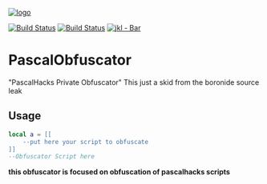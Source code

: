 [![logo](https://cdn.discordapp.com/attachments/786312037294014524/901301346001621033/PascalOBF_L.png)](https://)


[![Build Status](https://img.shields.io/github/forks/soyandrey/PascalObfuscator.svg?style=for-the-badge)](https://github.com/soyandrey/PascalObfuscator)
[![Build Status](https://img.shields.io/github/stars/soyandrey/PascalObfuscator.svg?style=for-the-badge)](https://github.com/soyandrey/PascalObfuscator)
[![jkl - Bar](https://img.shields.io/badge/Crackeable-true-red?style=for-the-badge)](https://)
# PascalObfuscator
"PascalHacks Private Obfuscator"
This  just a skid from the boronide source leak 
## Usage
```lua
local a = [[
    --put here your script to obfuscate
]]
--Obfuscator Script here
```
**this obfuscator is focused on obfuscation of pascalhacks scripts**
